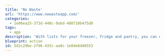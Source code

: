 ```yaml
---
title: 'No Waste'
url: 'https://www.nowasteapp.com/'
categories:
  - 1e06ea25-373d-440c-9abd-408710b475d0
tags:
  - app
description: 'With lists for your freezer, fridge and pantry, you can easily check what food you have left, see what food you need to use first, plan your meals, create a shopping list, avoid unnecessary purchases, reduce food waste and save a bunch of money.  '
blueprint: action
id: 5d2c29be-2f96-433c-aa8c-1e84e6d40553
---
```

